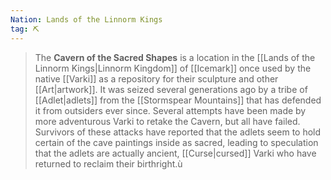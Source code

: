 ```yaml
---
Nation: Lands of the Linnorm Kings
tag: ⛏️
---
```


> The **Cavern of the Sacred Shapes** is a location in the [[Lands of the Linnorm Kings|Linnorm Kingdom]] of [[Icemark]] once used by the native [[Varki]] as a repository for their sculpture and other [[Art|artwork]]. It was seized several generations ago by a tribe of [[Adlet|adlets]] from the [[Stormspear Mountains]] that has defended it from outsiders ever since. Several attempts have been made by more adventurous Varki to retake the Cavern, but all have failed. Survivors of these attacks have reported that the adlets seem to hold certain of the cave paintings inside as sacred, leading to speculation that the adlets are actually ancient, [[Curse|cursed]] Varki who have returned to reclaim their birthright.ù







